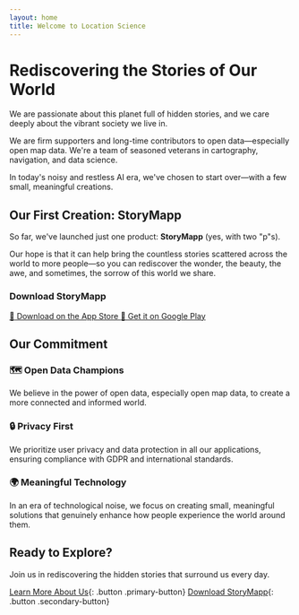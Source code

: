```yaml
---
layout: home
title: Welcome to Location Science
---
```


# Rediscovering the Stories of Our World

We are passionate about this planet full of hidden stories, and we care deeply about the vibrant society we live in.

We are firm supporters and long-time contributors to open data—especially open map data. We're a team of seasoned veterans in cartography, navigation, and data science.

In today's noisy and restless AI era, we've chosen to start over—with a few small, meaningful creations.

## Our First Creation: StoryMapp

So far, we've launched just one product: **StoryMapp** (yes, with two "p"s).

Our hope is that it can help bring the countless stories scattered across the world to more people—so you can rediscover the wonder, the beauty, the awe, and sometimes, the sorrow of this world we share.

<div class="app-download-section">
  <h3>Download StoryMapp</h3>
  <div class="download-buttons">
    <a href="https://apps.apple.com/de/app/storymapp/id6746046187" class="download-button apple-button" target="_blank" rel="noopener">
      📱 Download on the App Store
    </a>
    <a href="https://play.google.com/store/apps/details?id=app.storym" class="download-button google-button" target="_blank" rel="noopener">
      📲 Get it on Google Play
    </a>
  </div>
</div>

## Our Commitment

### 🗺️ Open Data Champions
We believe in the power of open data, especially open map data, to create a more connected and informed world.

### 🔒 Privacy First
We prioritize user privacy and data protection in all our applications, ensuring compliance with GDPR and international standards.

### 🌍 Meaningful Technology
In an era of technological noise, we focus on creating small, meaningful solutions that genuinely enhance how people experience the world around them.

## Ready to Explore?

Join us in rediscovering the hidden stories that surround us every day.

[Learn More About Us](/about/){: .button .primary-button}
[Download StoryMapp](https://apps.apple.com/de/app/storymapp/id6746046187){: .button .secondary-button}
